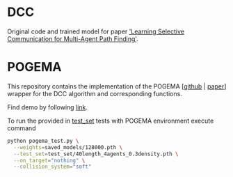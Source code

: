 # DCC
Original code and trained model for paper ['Learning Selective Communication for Multi-Agent Path Finding'](https://arxiv.org/abs/2109.05413).

# POGEMA
This repository contains the implementation of the POGEMA \[[github](https://github.com/AIRI-Institute/pogema) | [paper](https://arxiv.org/abs/2206.10944)\] wrapper for the DCC algorithm and corresponding functions.

Find demo by following [link](https://github.com/m-kichik/DCC/blob/main/pogema_demo.ipynb).

To run the provided in [test_set](https://github.com/m-kichik/DCC/tree/main/test_set) tests with POGEMA environment execute command

```bash
python pogema_test.py \
  --weights=saved_models/128000.pth \
  --test_set=test_set/40length_4agents_0.3density.pth \
  --on_target="nothing" \
  --collision_system="soft"
```
